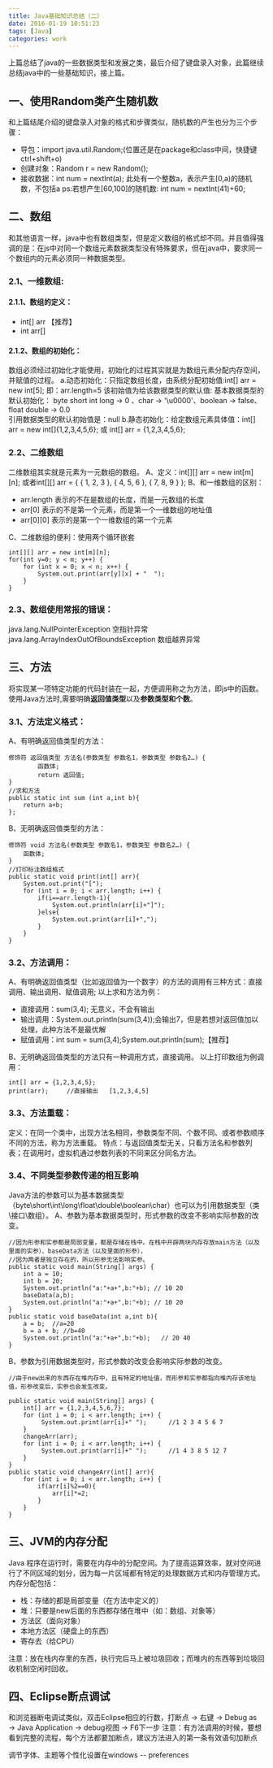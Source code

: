 ```yaml
---
title: Java基础知识总结（二）
date: 2016-01-19 10:51:23
tags: [Java]
categories: work
---
```


上篇总结了java的一些数据类型和发展之类，最后介绍了键盘录入对象，此篇继续总结java中的一些基础知识，接上篇。

<!-- more -->

## 一、使用Random类产生随机数
和上篇结尾介绍的键盘录入对象的格式和步骤类似，随机数的产生也分为三个步骤：
- 导包：import java.util.Random;(位置还是在package和class中间，快捷键ctrl+shift+o)
- 创建对象：Random r = new Random();
- 接收数据：int num = nextInt(a);  此处有一个整数a，表示产生[0,a)的随机数，不包括a
ps:若想产生[60,100]的随机数: int num = nextInt(41)+60;


## 二、数组
和其他语言一样，java中也有数组类型，但是定义数组的格式却不同。并且值得强调的是：在js中对同一个数组元素数据类型没有特殊要求，但在java中，要求同一个数组内的元素必须同一种数据类型。
### 2.1、一维数组:
#### 2.1.1、数组的定义：
- int[] arr 【推荐】
- int arr[]

#### 2.1.2、数组的初始化：
数组必须经过初始化才能使用，初始化的过程其实就是为数组元素分配内存空间，并赋值的过程。
a.动态初始化：只指定数组长度，由系统分配初始值:int[] arr = new int[5]; 即：arr.length=5
该初始值为给该数据类型的默认值:
基本数据类型的默认初始化：
byte short int long → 0 、char → '\u0000'、boolean → false、float double → 0.0						
引用数据类型的默认初始值是：null
b.静态初始化：给定数组元素具体值：int[] arr = new int[]{1,2,3,4,5,6}; 或 int[] arr = {1,2,3,4,5,6};

### 2.2、二维数组
二维数组其实就是元素为一元数组的数组。
A、定义：int[][] arr = new int[m][n]; 或者int[][] arr = { { 1, 2, 3 }, { 4, 5, 6 }, { 7, 8, 9 } };
B、和一维数组的区别：
- arr.length 表示的不在是数组的长度，而是一元数组的长度
- arr[0] 表示的不是第一个元素，而是第一个一维数组的地址值
- arr[0][0] 表示的是第一个一维数组的第一个元素

C、二维数组的便利：使用两个循环嵌套
```
int[][] arr = new int[m][n];
for(int y=0; y < m; y++) {
    for (int x = 0; x < n; x++) {
        System.out.print(arr[y][x] + "  ");
    } 
}
```

### 2.3、数组使用常报的错误：
java.lang.NullPointerException  空指针异常
java.lang.ArrayIndexOutOfBoundsException   数组越界异常


## 三、方法
将实现某一项特定功能的代码封装在一起，方便调用称之为方法，即js中的函数。使用Java方法时,需要明确**返回值类型**以及**参数类型和个数**。
### 3.1、方法定义格式：
A、有明确返回值类型的方法：
```
修饰符 返回值类型 方法名(参数类型 参数名1，参数类型 参数名2…) {
        函数体;
        return 返回值;
}
//求和方法 
public static int sum (int a,int b){
    return a+b;
};
```

B、无明确返回值类型的方法：
```
修饰符 void 方法名(参数类型 参数名1，参数类型 参数名2…) {
    函数体;
}
//打印标注数组格式
public static void print(int[] arr){
    System.out.print("[");
    for (int i = 0; i < arr.length; i++) {
        if(i==arr.length-1){
            System.out.println(arr[i]+"]");
        }else{
            System.out.print(arr[i]+",");
        }
    }
}
```

### 3.2、方法调用：
A、有明确返回值类型（比如返回值为一个数字）的方法的调用有三种方式：直接调用、输出调用、赋值调用;
以上求和方法为例：
- 直接调用：sum(3,4); 无意义，不会有输出
- 输出调用：System.out.println(sum(3,4));会输出7，但是若想对返回值加以处理，此种方法不是最优解
- 赋值调用：int sum = sum(3,4);System.out.println(sum);【推荐】

B、无明确返回值类型的方法只有一种调用方式，直接调用。
以上打印数组为例调用：
```
int[] arr = {1,2,3,4,5};
print(arr);     //直接输出   [1,2,3,4,5]
```

### 3.3、方法重载：
定义：在同一个类中，出现方法名相同，参数类型不同、个数不同、或者参数顺序不同的方法，称为方法重载。
特点：与返回值类型无关，只看方法名和参数列表；在调用时，虚拟机通过参数列表的不同来区分同名方法。

### 3.4、不同类型参数传递的相互影响
Java方法的参数可以为基本数据类型（byte\short\int\long\float\double\boolean\char）也可以为引用数据类型（类\接口\数组）。
A、参数为基本数据类型时，形式参数的改变不影响实际参数的改变。
```
//因为形参和实参都是局部变量，都是存储在栈中。在栈中开辟两块内存存放main方法（以及里面的实参）、baseData方法（以及里面的形参），
//因为两者是独立存在的，所以形参无法影响实参。
public static void main(String[] args) {
    int a = 10;
    int b = 20;
    System.out.println("a:"+a+",b:"+b); // 10 20
    baseData(a,b);   
    System.out.println("a:"+a+",b:"+b); // 10 20
}
public static void baseData(int a,int b){  
    a = b;  //a=20 
    b = a + b; //b=40
    System.out.println("a:"+a+",b:"+b);   // 20 40
}
```
B、参数为引用数据类型时，形式参数的改变会影响实际参数的改变。 
```
//由于new出来的东西存在堆内存中，且有特定的地址值，而形参和实参都指向堆内存该地址值，形参改变后，实参也会发生改变。

public static void main(String[] args) {
    int[] arr = {1,2,3,4,5,6,7};
    for (int i = 0; i < arr.length; i++) {
         System.out.print(arr[i]+" ");      //1 2 3 4 5 6 7  
    }
    changeArr(arr);                           
    for (int i = 0; i < arr.length; i++) {
         System.out.print(arr[i]+" ");      //1 4 3 8 5 12 7  
    }
} 
public static void changeArr(int[] arr){
    for (int i = 0; i < arr.length; i++) {
        if(arr[i]%2==0){
            arr[i]*=2;
        } 
    }
}
```


## 三、JVM的内存分配
Java 程序在运行时，需要在内存中的分配空间。为了提高运算效率，就对空间进行了不同区域的划分，因为每一片区域都有特定的处理数据方式和内存管理方式。
内存分配包括：
- 栈：存储的都是局部变量（在方法中定义的）
- 堆：只要是new后面的东西都存储在堆中（如：数组、对象等）
- 方法区（面向对象）
- 本地方法区（硬盘上的东西）
- 寄存去（给CPU）

注意：放在栈内存里的东西，执行完后马上被垃圾回收；而堆内的东西等到垃圾回收机制空闲时回收。 


## 四、Eclipse断点调试
和浏览器断电调试类似，双击Eclipse相应的行数，打断点 → 右键 → Debug as → Java Application → debug视图 → F6下一步
注意：有方法调用的时候，要想看到完整的流程，每个方法都要加断点，建议方法进入的第一条有效语句加断点

调节字体、主题等个性化设置在windows -- preferences 

